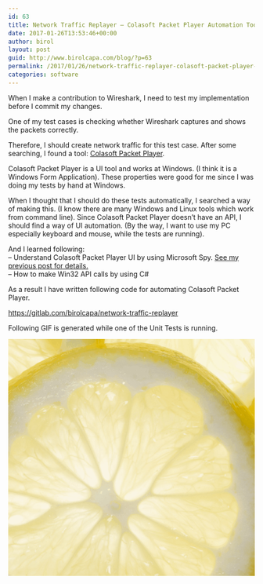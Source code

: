 ```yaml
---
id: 63
title: Network Traffic Replayer – Colasoft Packet Player Automation Tool
date: 2017-01-26T13:53:46+00:00
author: birol
layout: post
guid: http://www.birolcapa.com/blog/?p=63
permalink: /2017/01/26/network-traffic-replayer-colasoft-packet-player-automation-tool/
categories: software
---
```

When I make a contribution to Wireshark, I need to test my implementation before I commit my changes.

One of my test cases is checking whether Wireshark captures and shows the packets correctly.

Therefore, I should create network traffic for this test case.
After some searching, I found a tool: <a href="http://www.colasoft.com/download/products/download_packet_player.php">Colasoft Packet Player</a>.

Colasoft Packet Player is a UI tool and works at Windows. (I think it is a Windows Form Application). These properties were good for me since I was doing my tests by hand at Windows.

When I thought that I should do these tests automatically, I searched a way of making this. (I know there are many Windows and Linux tools which work from command line). Since Colasoft Packet Player doesn’t have an API, I should find a way of UI automation. (By the way, I want to use my PC especially keyboard and mouse, while the tests are running).

And I learned following:  
– Understand Colasoft Packet Player UI by using Microsoft Spy. <a href="https://birolcapa.github.io/2017/01/22/ui-automation-tool-helper-microsoft-spy/">See my previous post for details.</a>  
– How to make Win32 API calls by using C#

As a result I have written following code for automating Colasoft Packet Player.

<a href="https://gitlab.com/birolcapa/network-traffic-replayer">https://gitlab.com/birolcapa/network-traffic-replayer</a>

Following GIF is generated while one of the Unit Tests is running.

![Colasoft Gif](/images/cpp_gif2.gif)
